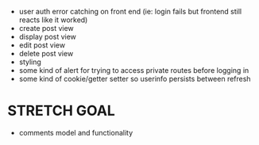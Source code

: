 * user auth error catching on front end (ie: login fails but frontend still reacts like it worked)
* create post view
* display post view
* edit post view
* delete post view
* styling
* some kind of alert for trying to access private routes before logging in
* some kind of cookie/getter setter so userinfo persists between refresh

# STRETCH GOAL
* comments model and functionality


